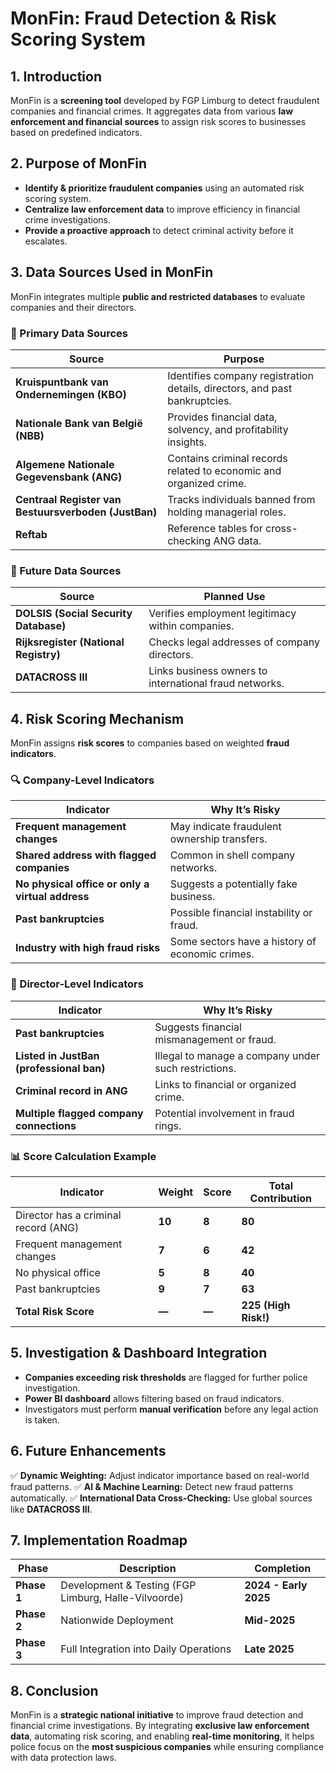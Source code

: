 # **MonFin: Fraud Detection & Risk Scoring System**

## **1. Introduction**
MonFin is a **screening tool** developed by FGP Limburg to detect fraudulent companies and financial crimes. It aggregates data from various **law enforcement and financial sources** to assign risk scores to businesses based on predefined indicators.

## **2. Purpose of MonFin**
- **Identify & prioritize fraudulent companies** using an automated risk scoring system.
- **Centralize law enforcement data** to improve efficiency in financial crime investigations.
- **Provide a proactive approach** to detect criminal activity before it escalates.

## **3. Data Sources Used in MonFin**
MonFin integrates multiple **public and restricted databases** to evaluate companies and their directors.

### **📌 Primary Data Sources**
| **Source** | **Purpose** |
|-----------|------------|
| **Kruispuntbank van Ondernemingen (KBO)** | Identifies company registration details, directors, and past bankruptcies. |
| **Nationale Bank van België (NBB)** | Provides financial data, solvency, and profitability insights. |
| **Algemene Nationale Gegevensbank (ANG)** | Contains criminal records related to economic and organized crime. |
| **Centraal Register van Bestuursverboden (JustBan)** | Tracks individuals banned from holding managerial roles. |
| **Reftab** | Reference tables for cross-checking ANG data. |

### **🚀 Future Data Sources**
| **Source** | **Planned Use** |
|-----------|--------------|
| **DOLSIS (Social Security Database)** | Verifies employment legitimacy within companies. |
| **Rijksregister (National Registry)** | Checks legal addresses of company directors. |
| **DATACROSS III** | Links business owners to international fraud networks. |

## **4. Risk Scoring Mechanism**
MonFin assigns **risk scores** to companies based on weighted **fraud indicators**.

### **🔍 Company-Level Indicators**
| **Indicator** | **Why It’s Risky** |
|--------------|----------------|
| **Frequent management changes** | May indicate fraudulent ownership transfers. |
| **Shared address with flagged companies** | Common in shell company networks. |
| **No physical office or only a virtual address** | Suggests a potentially fake business. |
| **Past bankruptcies** | Possible financial instability or fraud. |
| **Industry with high fraud risks** | Some sectors have a history of economic crimes. |

### **👤 Director-Level Indicators**
| **Indicator** | **Why It’s Risky** |
|--------------|----------------|
| **Past bankruptcies** | Suggests financial mismanagement or fraud. |
| **Listed in JustBan (professional ban)** | Illegal to manage a company under such restrictions. |
| **Criminal record in ANG** | Links to financial or organized crime. |
| **Multiple flagged company connections** | Potential involvement in fraud rings. |

### **📊 Score Calculation Example**
| **Indicator** | **Weight** | **Score** | **Total Contribution** |
|--------------|----------|------|------------------|
| Director has a criminal record (ANG) | **10** | **8** | **80** |
| Frequent management changes | **7** | **6** | **42** |
| No physical office | **5** | **8** | **40** |
| Past bankruptcies | **9** | **7** | **63** |
| **Total Risk Score** | **—** | **—** | **225 (High Risk!)** |

## **5. Investigation & Dashboard Integration**
- **Companies exceeding risk thresholds** are flagged for further police investigation.
- **Power BI dashboard** allows filtering based on fraud indicators.
- Investigators must perform **manual verification** before any legal action is taken.

## **6. Future Enhancements**
✅ **Dynamic Weighting:** Adjust indicator importance based on real-world fraud patterns.
✅ **AI & Machine Learning:** Detect new fraud patterns automatically.
✅ **International Data Cross-Checking:** Use global sources like **DATACROSS III**.

## **7. Implementation Roadmap**
| **Phase** | **Description** | **Completion** |
|----------|----------------|--------------|
| **Phase 1** | Development & Testing (FGP Limburg, Halle-Vilvoorde) | **2024 - Early 2025** |
| **Phase 2** | Nationwide Deployment | **Mid-2025** |
| **Phase 3** | Full Integration into Daily Operations | **Late 2025** |

## **8. Conclusion**
MonFin is a **strategic national initiative** to improve fraud detection and financial crime investigations. By integrating **exclusive law enforcement data**, automating risk scoring, and enabling **real-time monitoring**, it helps police focus on the **most suspicious companies** while ensuring compliance with data protection laws.
